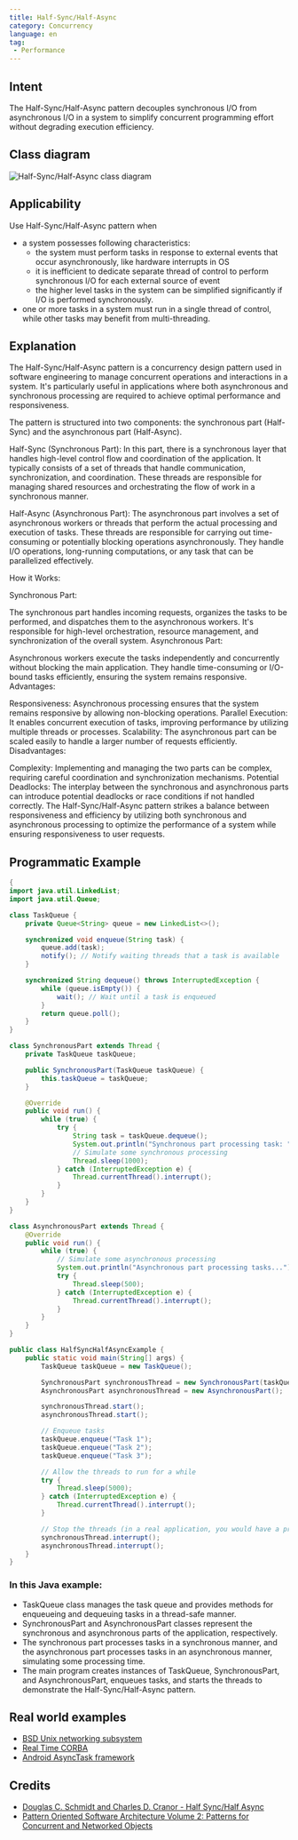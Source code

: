 ```yaml
---
title: Half-Sync/Half-Async
category: Concurrency
language: en
tag:
 - Performance
---
```


## Intent
The Half-Sync/Half-Async pattern decouples synchronous I/O from
asynchronous I/O in a system to simplify concurrent programming effort without
degrading execution efficiency.

## Class diagram
![Half-Sync/Half-Async class diagram](./etc/half-sync-half-async.png)

## Applicability
Use Half-Sync/Half-Async pattern when

* a system possesses following characteristics:
  * the system must perform tasks in response to external events that occur asynchronously, like hardware interrupts in OS
  * it is inefficient to dedicate separate thread of control to perform synchronous I/O for each external source of event
  * the higher level tasks in the system can be simplified significantly if I/O is performed synchronously.
* one or more tasks in a system must run in a single thread of control, while other tasks may benefit from multi-threading.

## Explanation
The Half-Sync/Half-Async pattern is a concurrency design pattern used in software engineering to manage concurrent operations and interactions in a system. It's particularly useful in applications where both asynchronous and synchronous processing are required to achieve optimal performance and responsiveness.

The pattern is structured into two components: the synchronous part (Half-Sync) and the asynchronous part (Half-Async).

Half-Sync (Synchronous Part):
In this part, there is a synchronous layer that handles high-level control flow and coordination of the application. It typically consists of a set of threads that handle communication, synchronization, and coordination. These threads are responsible for managing shared resources and orchestrating the flow of work in a synchronous manner.

Half-Async (Asynchronous Part):
The asynchronous part involves a set of asynchronous workers or threads that perform the actual processing and execution of tasks. These threads are responsible for carrying out time-consuming or potentially blocking operations asynchronously. They handle I/O operations, long-running computations, or any task that can be parallelized effectively.

How it Works:

Synchronous Part:

The synchronous part handles incoming requests, organizes the tasks to be performed, and dispatches them to the asynchronous workers.
It's responsible for high-level orchestration, resource management, and synchronization of the overall system.
Asynchronous Part:

Asynchronous workers execute the tasks independently and concurrently without blocking the main application.
They handle time-consuming or I/O-bound tasks efficiently, ensuring the system remains responsive.
Advantages:

Responsiveness: Asynchronous processing ensures that the system remains responsive by allowing non-blocking operations.
Parallel Execution: It enables concurrent execution of tasks, improving performance by utilizing multiple threads or processes.
Scalability: The asynchronous part can be scaled easily to handle a larger number of requests efficiently.
Disadvantages:

Complexity: Implementing and managing the two parts can be complex, requiring careful coordination and synchronization mechanisms.
Potential Deadlocks: The interplay between the synchronous and asynchronous parts can introduce potential deadlocks or race conditions if not handled correctly.
The Half-Sync/Half-Async pattern strikes a balance between responsiveness and efficiency by utilizing both synchronous and asynchronous processing to optimize the performance of a system while ensuring responsiveness to user requests.

## Programmatic Example
```java
{
import java.util.LinkedList;
import java.util.Queue;

class TaskQueue {
    private Queue<String> queue = new LinkedList<>();

    synchronized void enqueue(String task) {
        queue.add(task);
        notify(); // Notify waiting threads that a task is available
    }

    synchronized String dequeue() throws InterruptedException {
        while (queue.isEmpty()) {
            wait(); // Wait until a task is enqueued
        }
        return queue.poll();
    }
}

class SynchronousPart extends Thread {
    private TaskQueue taskQueue;

    public SynchronousPart(TaskQueue taskQueue) {
        this.taskQueue = taskQueue;
    }

    @Override
    public void run() {
        while (true) {
            try {
                String task = taskQueue.dequeue();
                System.out.println("Synchronous part processing task: " + task);
                // Simulate some synchronous processing
                Thread.sleep(1000);
            } catch (InterruptedException e) {
                Thread.currentThread().interrupt();
            }
        }
    }
}

class AsynchronousPart extends Thread {
    @Override
    public void run() {
        while (true) {
            // Simulate some asynchronous processing
            System.out.println("Asynchronous part processing tasks...");
            try {
                Thread.sleep(500);
            } catch (InterruptedException e) {
                Thread.currentThread().interrupt();
            }
        }
    }
}

public class HalfSyncHalfAsyncExample {
    public static void main(String[] args) {
        TaskQueue taskQueue = new TaskQueue();

        SynchronousPart synchronousThread = new SynchronousPart(taskQueue);
        AsynchronousPart asynchronousThread = new AsynchronousPart();

        synchronousThread.start();
        asynchronousThread.start();

        // Enqueue tasks
        taskQueue.enqueue("Task 1");
        taskQueue.enqueue("Task 2");
        taskQueue.enqueue("Task 3");

        // Allow the threads to run for a while
        try {
            Thread.sleep(5000);
        } catch (InterruptedException e) {
            Thread.currentThread().interrupt();
        }

        // Stop the threads (in a real application, you would have a proper way to signal the threads to stop)
        synchronousThread.interrupt();
        asynchronousThread.interrupt();
    }
}
 ```
### In this Java example:

* TaskQueue class manages the task queue and provides methods for enqueueing and dequeuing tasks in a thread-safe manner.
* SynchronousPart and AsynchronousPart classes represent the synchronous and asynchronous parts of the application, respectively.
* The synchronous part processes tasks in a synchronous manner, and the asynchronous part processes tasks in an asynchronous manner, simulating some processing time.
* The main program creates instances of TaskQueue, SynchronousPart, and AsynchronousPart, enqueues tasks, and starts the threads to demonstrate the Half-Sync/Half-Async pattern.


## Real world examples

* [BSD Unix networking subsystem](https://www.dre.vanderbilt.edu/~schmidt/PDF/PLoP-95.pdf)
* [Real Time CORBA](http://www.omg.org/news/meetings/workshops/presentations/realtime2001/4-3_Pyarali_thread-pool.pdf)
* [Android AsyncTask framework](https://developer.android.com/reference/android/os/AsyncTask)

## Credits

* [Douglas C. Schmidt and Charles D. Cranor - Half Sync/Half Async](https://www.dre.vanderbilt.edu/~schmidt/PDF/PLoP-95.pdf)
* [Pattern Oriented Software Architecture Volume 2: Patterns for Concurrent and Networked Objects](https://www.amazon.com/gp/product/0471606952/ref=as_li_tl?ie=UTF8&camp=1789&creative=9325&creativeASIN=0471606952&linkCode=as2&tag=javadesignpat-20&linkId=889e4af72dca8261129bf14935e0f8dc)
